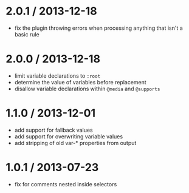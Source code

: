 2.0.1 / 2013-12-18
==================

 * fix the plugin throwing errors when processing anything that isn't a basic rule

2.0.0 / 2013-12-18
==================

 * limit variable declarations to `:root`
 * determine the value of variables before replacement
 * disallow variable declarations within `@media` and `@supports`

1.1.0 / 2013-12-01
==================

 * add support for fallback values
 * add support for overwriting variable values
 * add stripping of old var-* properties from output

1.0.1 / 2013-07-23
==================

 * fix for comments nested inside selectors
